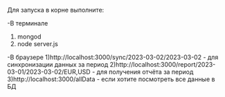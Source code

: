Для запуска в корне выполните:

-В терминале

1. mongod
2. node server.js

-В браузере
1)http://localhost:3000/sync/2023-03-02/2023-03-02 - для синхронизации данных за период
2)http://localhost:3000/report/2023-03-01/2023-03-02/EUR,USD - для получения отчёта за период
3)http://localhost:3000/allData - если хотите посмотреть все данные в БД
